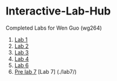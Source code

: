 # Interactive-Lab-Hub

Completed Labs for Wen Guo (wg264)

1. [Lab 1](./lab1/)
2. [Lab 2](./lab2/)
3. [Lab 3](./lab3/)
4. [Lab 4](./lab4/)
5. [Lab 6](https://github.com/gw3218/IDD-Fa18-Lab6)
6. [Pre lab 7](./lab7/prelab/)  [Lab 7] (./lab7/)